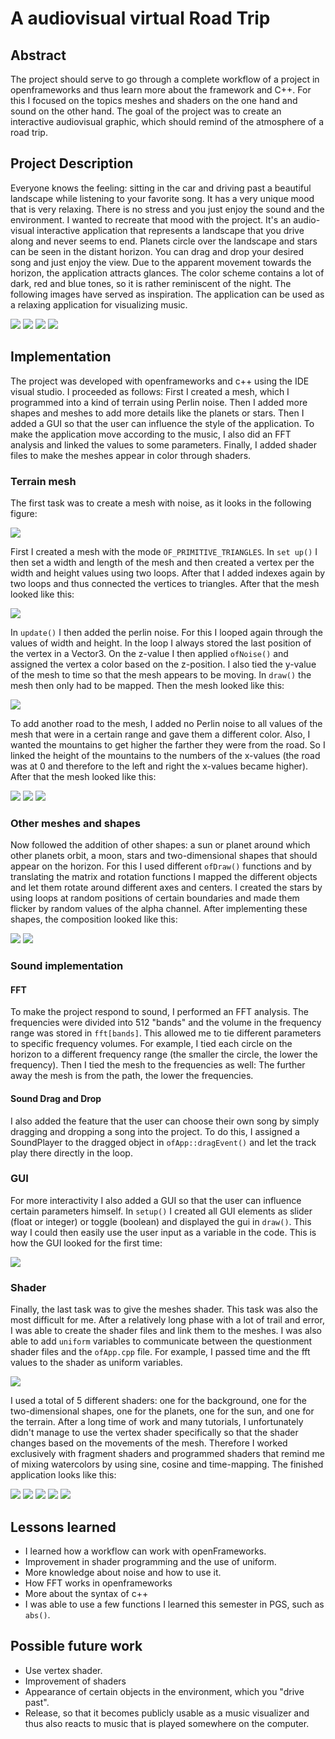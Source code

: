 # A audiovisual virtual Road Trip

## Abstract

The project should serve to go through a complete workflow of a project in openframeworks and thus learn more about the framework and C++. For this I focused on the topics meshes and shaders on the one hand and sound on the other hand. The goal of the project was to create an interactive audiovisual graphic, which should remind of the atmosphere of a road trip. 

## Project Description

Everyone knows the feeling: sitting in the car and driving past a beautiful landscape while listening to your favorite song. It has a very unique mood that is very relaxing. There is no stress and you just enjoy the sound and the environment. I wanted to recreate that mood with the project. It's an audio-visual interactive application that represents a landscape that you drive along and never seems to end. Planets circle over the landscape and stars can be seen in the distant horizon. You can drag and drop your desired song and just enjoy the view. Due to the apparent movement towards the horizon, the application attracts glances. The color scheme contains a lot of dark, red and blue tones, so it is rather reminiscent of the night. The following images have served as inspiration. The application can be used as a relaxing application for visualizing music.

![](./img/example.jpg)
![](./img/example2.jpg)
![](./img/example3.png)
![](./img/example4.png)



## Implementation

The project was developed with openframeworks and c++ using the IDE visual studio. I proceeded as follows: First I created a mesh, which I programmed into a kind of terrain using Perlin noise. Then I added more shapes and meshes to add more details like the planets or stars. Then I added a GUI so that the user can influence the style of the application. To make the application move according to the music, I also did an FFT analysis and linked the values to some parameters. Finally, I added shader files to make the meshes appear in color through shaders.





### Terrain mesh 

The first task was to create a mesh with noise, as it looks in the following figure:

![](./img/perlin-noise-terrain.png)

First I created a mesh with the mode `OF_PRIMITIVE_TRIANGLES`. In `set up()` I then set a width and length of the mesh and then created a vertex per the width and height values using two loops. After that I added indexes again by two loops and thus connected the vertices to triangles. After that the mesh looked like this:

![](./img/mesh.png)

In `update()` I then added the perlin noise. For this I looped again through the values of width and height. In the loop I always stored the last position of the vertex in a Vector3. On the z-value I then applied `ofNoise()` and assigned the vertex a color based on the z-position. I also tied the y-value of the mesh to time so that the mesh appears to be moving.
In `draw()` the mesh then only had to be mapped. Then the mesh looked like this: 

![](./img/mesh-perlin.png)

To add another road to the mesh, I added no Perlin noise to all values of the mesh that were in a certain range and gave them a different color. Also, I wanted the mountains to get higher the farther they were from the road. So I linked the height of the mountains to the numbers of the x-values (the road was at 0 and therefore to the left and right the x-values became higher). After that the mesh looked like this:

![](./img/mesh-perlin2.png)
![](./img/mesh-perlin3.png)
![](./img/mesh-perlin4.png)

### Other meshes and shapes

Now followed the addition of other shapes: a sun or planet around which other planets orbit, a moon, stars and two-dimensional shapes that should appear on the horizon. For this I used different `ofDraw()` functions and by translating the matrix and rotation functions I mapped the different objects and let them rotate around different axes and centers. I created the stars by using loops at random positions of certain boundaries and made them flicker by random values of the alpha channel. After implementing these shapes, the composition looked like this:

![](./img/shapes.png)
![](./img/shapes2.png)

### Sound implementation
#### FFT

To make the project respond to sound, I performed an FFT analysis. The frequencies were divided into 512 "bands" and the volume in the frequency range was stored in `fft[bands]`. This allowed me to tie different parameters to specific frequency volumes. For example, I tied each circle on the horizon to a different frequency range (the smaller the circle, the lower the frequency). Then I tied the mesh to the frequencies as well: The further away the mesh is from the path, the lower the frequencies.

#### Sound Drag and Drop

I also added the feature that the user can choose their own song by simply dragging and dropping a song into the project. To do this, I assigned a SoundPlayer to the dragged object in `ofApp::dragEvent()` and let the track play there directly in the loop. 


### GUI

For more interactivity I also added a GUI so that the user can influence certain parameters himself. In `setup()` I created all GUI elements as slider (float or integer) or toggle (boolean) and displayed the gui in `draw()`. This way I could then easily use the user input as a variable in the code. This is how the GUI looked for the first time:

![](./img/gui.png)
### Shader

Finally, the last task was to give the meshes shader. This task was also the most difficult for me. After a relatively long phase with a lot of trail and error, I was able to create the shader files and link them to the meshes. I was also able to add `uniform` variables to communicate between the questionment shader files and the `ofApp.cpp` file. For example, I passed time and the fft values to the shader as uniform variables.

![](./img/shader.png)

I used a total of 5 different shaders: one for the background, one for the two-dimensional shapes, one for the planets, one for the sun, and one for the terrain. After a long time of work and many tutorials, I unfortunately didn't manage to use the vertex shader specifically so that the shader changes based on the movements of the mesh. Therefore I worked exclusively with fragment shaders and programmed shaders that remind me of mixing watercolors by using sine, cosine and time-mapping. 
The finished application looks like this:


![](./img/finished.png)
![](./img/finished2.png)
![](./img/finished3.png)
![](./img/finished4.png)
![](./img/finished5.png)

## Lessons learned
- I learned how a workflow can work with openFrameworks. 
- Improvement in shader programming and the use of uniform.
- More knowledge about noise and how to use it.
- How FFT works in openframeworks
- More about the syntax of c++
- I was able to use a few functions I learned this semester in PGS, such as `abs()`.


## Possible future work

- Use vertex shader.
- Improvement of shaders
- Appearance of certain objects in the environment, which you "drive past".
- Release, so that it becomes publicly usable as a music visualizer and thus also reacts to music that is played somewhere on the computer.


